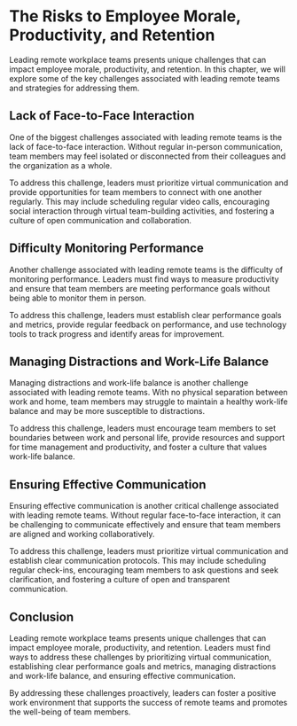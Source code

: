 The Risks to Employee Morale, Productivity, and Retention
======================================================================================================================

Leading remote workplace teams presents unique challenges that can impact employee morale, productivity, and retention. In this chapter, we will explore some of the key challenges associated with leading remote teams and strategies for addressing them.

Lack of Face-to-Face Interaction
--------------------------------

One of the biggest challenges associated with leading remote teams is the lack of face-to-face interaction. Without regular in-person communication, team members may feel isolated or disconnected from their colleagues and the organization as a whole.

To address this challenge, leaders must prioritize virtual communication and provide opportunities for team members to connect with one another regularly. This may include scheduling regular video calls, encouraging social interaction through virtual team-building activities, and fostering a culture of open communication and collaboration.

Difficulty Monitoring Performance
---------------------------------

Another challenge associated with leading remote teams is the difficulty of monitoring performance. Leaders must find ways to measure productivity and ensure that team members are meeting performance goals without being able to monitor them in person.

To address this challenge, leaders must establish clear performance goals and metrics, provide regular feedback on performance, and use technology tools to track progress and identify areas for improvement.

Managing Distractions and Work-Life Balance
-------------------------------------------

Managing distractions and work-life balance is another challenge associated with leading remote teams. With no physical separation between work and home, team members may struggle to maintain a healthy work-life balance and may be more susceptible to distractions.

To address this challenge, leaders must encourage team members to set boundaries between work and personal life, provide resources and support for time management and productivity, and foster a culture that values work-life balance.

Ensuring Effective Communication
--------------------------------

Ensuring effective communication is another critical challenge associated with leading remote teams. Without regular face-to-face interaction, it can be challenging to communicate effectively and ensure that team members are aligned and working collaboratively.

To address this challenge, leaders must prioritize virtual communication and establish clear communication protocols. This may include scheduling regular check-ins, encouraging team members to ask questions and seek clarification, and fostering a culture of open and transparent communication.

Conclusion
----------

Leading remote workplace teams presents unique challenges that can impact employee morale, productivity, and retention. Leaders must find ways to address these challenges by prioritizing virtual communication, establishing clear performance goals and metrics, managing distractions and work-life balance, and ensuring effective communication.

By addressing these challenges proactively, leaders can foster a positive work environment that supports the success of remote teams and promotes the well-being of team members.
